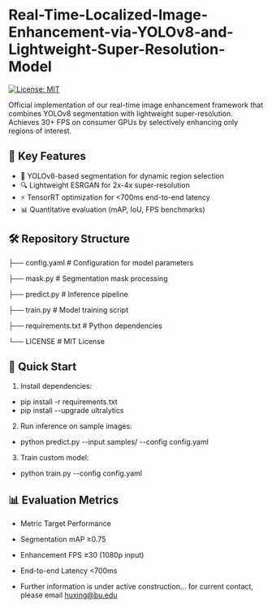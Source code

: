 # Real-Time-Localized-Image-Enhancement-via-YOLOv8-and-Lightweight-Super-Resolution-Model

[![License: MIT](https://img.shields.io/badge/License-MIT-yellow.svg)](LICENSE)

Official implementation of our real-time image enhancement framework that combines YOLOv8 segmentation with lightweight super-resolution. Achieves 30+ FPS on consumer GPUs by selectively enhancing only regions of interest.

## 📌 Key Features
- 🎯 YOLOv8-based segmentation for dynamic region selection
- 🔍 Lightweight ESRGAN for 2x-4x super-resolution
- ⚡ TensorRT optimization for <700ms end-to-end latency
- 📊 Quantitative evaluation (mAP, IoU, FPS benchmarks)

## 🛠️ Repository Structure
├── config.yaml # Configuration for model parameters

├── mask.py # Segmentation mask processing

├── predict.py # Inference pipeline

├── train.py # Model training script

├── requirements.txt # Python dependencies

└── LICENSE # MIT License


## 🚀 Quick Start
1. Install dependencies:
   
  - pip install -r requirements.txt
  - pip install --upgrade ultralytics

2. Run inference on sample images:
  - python predict.py --input samples/ --config config.yaml

3. Train custom model:
  - python train.py --config config.yaml

## 📊 Evaluation Metrics
- Metric	Target Performance
- Segmentation mAP	≥0.75
- Enhancement FPS	≥30 (1080p input)
- End-to-end Latency	<700ms


- Further information is under active construction... for current contact, please email huxing@bu.edu
